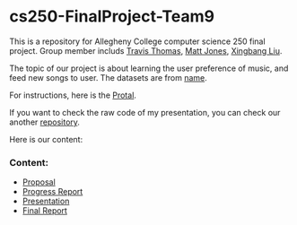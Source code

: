 # cs250-FinalProject-Team9

This is a repository for Allegheny College computer science 250 final project. Group member includs [Travis Thomas](https://github.com/TravisThomasAC), [Matt Jones](https://github.com/JattMones), [Xingbang Liu](https://github.com/liux2).

The topic of our project is about learning the user preference of music, and feed new songs to user. The datasets are from [name]().

For instructions, here is the [Protal](/instruction/project.pdf).

If you want to check the raw code of my presentation, you can check our another [repository]().

Here is our content:

### Content:

- [Proposal](Proposal.md)
- [Progress Report](ProgressReport.md)
- [Presentation]()
- [Final Report](FinalReport.md)
